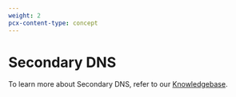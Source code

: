 ```yaml
---
weight: 2
pcx-content-type: concept
---
```


# Secondary DNS

To learn more about Secondary DNS, refer to our [Knowledgebase](https://support.cloudflare.com/hc/articles/360001356152).
